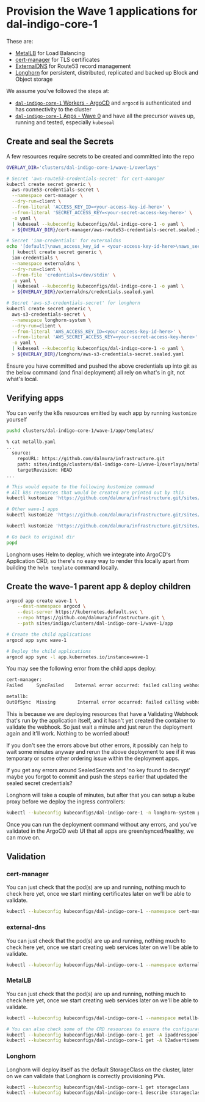 # Provision the Wave 1 applications for dal-indigo-core-1

These are:
* [MetalLB](https://metallb.universe.tf/) for Load Balancing
* [cert-manager](https://cert-manager.io/docs/) for TLS certificates
* [ExternalDNS](https://github.com/kubernetes-sigs/external-dns) for Route53 record management
* [Longhorn](https://longhorn.io/docs/latest/what-is-longhorn/) for persistent, distributed, replicated and backed up Block and Object storage

We assume you've followed the steps at:
* [`dal-indigo-core-1` Workers - ArgoCD](INDIGO-CORE-1-WORKERS-ARGOCD.md) and `argocd` is authenticated and has connectivity to the cluster
* [`dal-indigo-core-1` Apps - Wave 0](INDIGO-CORE-1-APPS-WAVE-0.md) and have all the precursor waves up, running and tested, especially `kubeseal`

## Create and seal the Secrets
A few resources require secrets to be created and committed into the repo
```bash
OVERLAY_DIR='clusters/dal-indigo-core-1/wave-1/overlays'

# Secret 'aws-route53-credentials-secret' for cert-manager
kubectl create secret generic \
  aws-route53-credentials-secret \
  --namespace cert-manager \
  --dry-run=client \
  --from-literal 'ACCESS_KEY_ID=<your-access-key-id-here>' \
  --from-literal 'SECRET_ACCESS_KEY=<your-secret-access-key-here>' \
  -o yaml \
  | kubeseal --kubeconfig kubeconfigs/dal-indigo-core-1 -o yaml \
  > ${OVERLAY_DIR}/cert-manager/aws-route53-credentials-secret.sealed.yaml

# Secret 'iam-credentials' for externaldns
echo '[default]\naws_access_key_id = <your-access-key-id-here>\naws_secret_access_key = <your-secret-access-key-here>' \
  | kubectl create secret generic \
  iam-credentials \
  --namespace externaldns \
  --dry-run=client \
  --from-file 'credentials=/dev/stdin' \
  -o yaml \
  | kubeseal --kubeconfig kubeconfigs/dal-indigo-core-1 -o yaml \
  > ${OVERLAY_DIR}/externaldns/credentials.sealed.yaml

# Secret 'aws-s3-credentials-secret' for longhorn
kubectl create secret generic \
  aws-s3-credentials-secret \
  --namespace longhorn-system \
  --dry-run=client \
  --from-literal 'AWS_ACCESS_KEY_ID=<your-access-key-id-here>' \
  --from-literal 'AWS_SECRET_ACCESS_KEY=<your-secret-access-key-here>' \
  -o yaml \
  | kubeseal --kubeconfig kubeconfigs/dal-indigo-core-1 -o yaml \
  > ${OVERLAY_DIR}/longhorn/aws-s3-credentials-secret.sealed.yaml
```

Ensure you have committed and pushed the above credentials up into git as the below command (and final deployment) all rely on what's in git, not what's local.

## Verifying apps

You can verify the k8s resources emitted by each app by running `kustomize` yourself
```bash
pushd clusters/dal-indigo-core-1/wave-1/app/templates/

% cat metallb.yaml
...
  source:
    repoURL: https://github.com/dalmura/infrastructure.git
    path: sites/indigo/clusters/dal-indigo-core-1/wave-1/overlays/metallb
    targetRevision: HEAD
...

# This would equate to the following kustomize command
# All k8s resources that would be created are printed out by this
kubectl kustomize 'https://github.com/dalmura/infrastructure.git/sites/indigo/clusters/dal-indigo-core-1/wave-1/overlays/metallb?ref=HEAD'

# Other wave-1 apps
kubectl kustomize 'https://github.com/dalmura/infrastructure.git/sites/indigo/clusters/dal-indigo-core-1/wave-1/overlays/externaldns?ref=HEAD'

kubectl kustomize 'https://github.com/dalmura/infrastructure.git/sites/indigo/clusters/dal-indigo-core-1/wave-1/overlays/cert-manager?ref=HEAD'

# Go back to original dir
popd
```

Longhorn uses Helm to deploy, which we integrate into ArgoCD's Application CRD, so there's no easy way to render this locally apart from building the `helm template` command locally.

## Create the wave-1 parent app & deploy children
```bash
argocd app create wave-1 \
    --dest-namespace argocd \
    --dest-server https://kubernetes.default.svc \
    --repo https://github.com/dalmura/infrastructure.git \
    --path sites/indigo/clusters/dal-indigo-core-1/wave-1/app

# Create the child applications
argocd app sync wave-1

# Deploy the child applications
argocd app sync -l app.kubernetes.io/instance=wave-1
```

You may see the following error from the child apps deploy:
```bash
cert-manager:
Failed     SyncFailed    Internal error occurred: failed calling webhook "webhook.cert-manager.io": failed to call webhook: Post "https://cert-manager-webhook.cert-manager.svc:443/validate?timeout=30s": dial tcp 10.111.122.49:443: connect: operation not permitted

metallb:
OutOfSync  Missing        Internal error occurred: failed calling webhook "ipaddresspoolvalidationwebhook.metallb.io": failed to call webhook: Post "https://webhook-service.metallb-system.svc:443/validate-metallb-io-v1beta1-ipaddresspool?timeout=10s": dial tcp 10.108.178.78:443: connect: operation not permitted
```

This is because we are deploying resources that have a Validating Webhook that's run by the application itself, and it hasn't yet created the container to validate the webhook. So just wait a minute and just rerun the deployment again and it'll work. Nothing to be worried about!

If you don't see the errors above but other errors, it possibly can help to wait some minutes anyway and rerun the above deployment to see if it was temporary or some other ordering issue within the deployment apps.

If you get any errors around SealedSecrets and 'no key found to decrypt' maybe you forgot to commit and push the steps earlier that updated the sealed secret credentials?

Longhorn will take a couple of minutes, but after that you can setup a kube proxy before we deploy the ingress controllers:
```bash
kubectl --kubeconfig kubeconfigs/dal-indigo-core-1 -n longhorn-system port-forward svc/longhorn-frontend 8081:80
```

Once you can run the deployment command without any errors, and you've validated in the ArgoCD web UI that all apps are green/synced/healthy, we can move on.

## Validation
### cert-manager
You can just check that the pod(s) are up and running, nothing much to check here yet, once we start minting certificates later on we'll be able to validate.
```bash
kubectl --kubeconfig kubeconfigs/dal-indigo-core-1 --namespace cert-manager get pods
```

### external-dns
You can just check that the pod(s) are up and running, nothing much to check here yet, once we start creating web services later on we'll be able to validate.
```bash
kubectl --kubeconfig kubeconfigs/dal-indigo-core-1 --namespace externaldns get pods
```

### MetalLB
You can just check that the pod(s) are up and running, nothing much to check here yet, once we start
creating web services later on we'll be able to validate.
```bash
kubectl --kubeconfig kubeconfigs/dal-indigo-core-1 --namespace metallb-system get pods

# You can also check some of the CRD resources to ensure the configuration matches our overlay values:
kubectl --kubeconfig kubeconfigs/dal-indigo-core-1 get -A ipaddresspools
kubectl --kubeconfig kubeconfigs/dal-indigo-core-1 get -A l2advertisements
```

### Longhorn
Longhorn will deploy itself as the default StorageClass on the cluster, later on we can validate that Longhorn is correctly provisioning PVs.
```bash
kubectl --kubeconfig kubeconfigs/dal-indigo-core-1 get storageclass
kubectl --kubeconfig kubeconfigs/dal-indigo-core-1 describe storageclass longhorn
```
